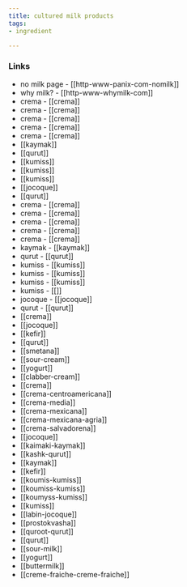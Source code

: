 ```yaml
---
title: cultured milk products
tags:
- ingredient

---
```



### Links

* no milk page - [[http-www-panix-com-nomilk]]
* why milk? - [[http-www-whymilk-com]]
* crema - [[crema]]
* crema - [[crema]]
* crema - [[crema]]
* crema - [[crema]]
* crema - [[crema]]
* [[kaymak]]
* [[qurut]]
* [[kumiss]]
* [[kumiss]]
* [[kumiss]]
* [[jocoque]]
* [[qurut]]
* crema - [[crema]]
* crema - [[crema]]
* crema - [[crema]]
* crema - [[crema]]
* crema - [[crema]]
* kaymak - [[kaymak]]
* qurut - [[qurut]]
* kumiss - [[kumiss]]
* kumiss - [[kumiss]]
* kumiss - [[kumiss]]
* kumiss - [[]]
* jocoque - [[jocoque]]
* qurut - [[qurut]]
* [[crema]]
* [[jocoque]]
* [[kefir]]
* [[qurut]]
* [[smetana]]
* [[sour-cream]]
* [[yogurt]]
* [[clabber-cream]]
* [[crema]]
* [[crema-centroamericana]]
* [[crema-media]]
* [[crema-mexicana]]
* [[crema-mexicana-agria]]
* [[crema-salvadorena]]
* [[jocoque]]
* [[kaimaki-kaymak]]
* [[kashk-qurut]]
* [[kaymak]]
* [[kefir]]
* [[koumis-kumiss]]
* [[koumiss-kumiss]]
* [[koumyss-kumiss]]
* [[kumiss]]
* [[labin-jocoque]]
* [[prostokvasha]]
* [[quroot-qurut]]
* [[qurut]]
* [[sour-milk]]
* [[yogurt]]
* [[buttermilk]]
* [[creme-fraiche-creme-fraiche]]
